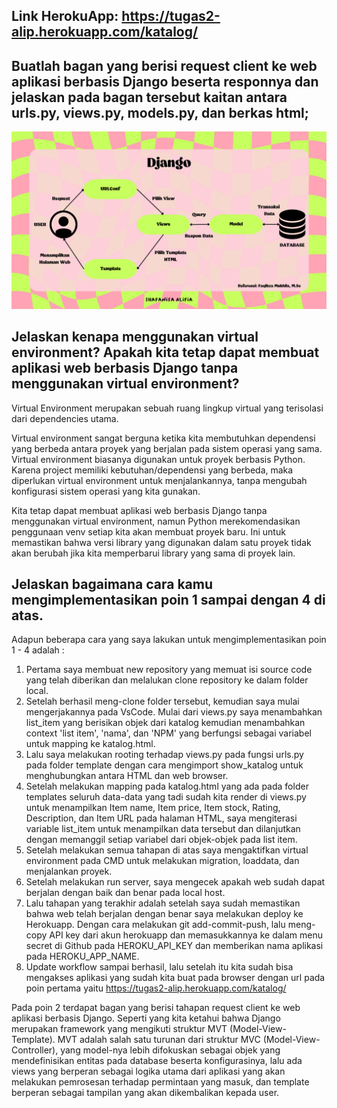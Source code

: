 ## Link HerokuApp: https://tugas2-alip.herokuapp.com/katalog/ 

## Buatlah bagan yang berisi request client ke web aplikasi berbasis Django beserta responnya dan jelaskan pada bagan tersebut kaitan antara urls.py, views.py, models.py, dan berkas html; 
![Bagan](https://github.com/ShafanisaAlifia/tugas2PBP/blob/main/katalog/BaganDjango.png "Bagan Django")

## Jelaskan kenapa menggunakan virtual environment? Apakah kita tetap dapat membuat aplikasi web berbasis Django tanpa menggunakan virtual environment?
Virtual Environment merupakan sebuah ruang lingkup virtual yang terisolasi dari dependencies utama.

Virtual environment sangat berguna ketika kita membutuhkan dependensi yang berbeda antara proyek yang berjalan pada sistem operasi yang sama. Virtual environment biasanya digunakan untuk proyek berbasis Python. Karena project memiliki kebutuhan/dependensi yang berbeda, maka diperlukan virtual environment untuk menjalankannya, tanpa mengubah konfigurasi sistem operasi yang kita gunakan.

Kita tetap dapat membuat aplikasi web berbasis Django tanpa menggunakan virtual environment, namun Python merekomendasikan penggunaan venv setiap kita akan membuat proyek baru. Ini untuk memastikan bahwa versi library yang digunakan dalam satu proyek tidak akan berubah jika kita memperbarui library yang sama di proyek lain.

## Jelaskan bagaimana cara kamu mengimplementasikan poin 1 sampai dengan 4 di atas.
Adapun beberapa cara yang saya lakukan untuk mengimplementasikan poin 1 - 4  adalah :
1. Pertama saya membuat new repository yang memuat isi source code yang telah diberikan dan melalukan clone repository ke dalam folder local.
2. Setelah berhasil meng-clone folder tersebut, kemudian saya mulai mengerjakannya pada VsCode. Mulai dari views.py saya menambahkan list_item yang berisikan objek dari katalog kemudian menambahkan context 'list item', 'nama', dan 'NPM' yang berfungsi sebagai variabel untuk mapping ke katalog.html.
3. Lalu saya melakukan rooting terhadap views.py pada fungsi urls.py pada folder template dengan cara mengimport show_katalog untuk menghubungkan antara HTML dan web browser.
4. Setelah melakukan mapping pada katalog.html yang ada pada folder templates seluruh data-data yang tadi sudah kita render di views.py untuk menampilkan Item name, Item price, Item stock, Rating, Description, dan Item URL pada halaman HTML, saya mengiterasi variable list_item untuk menampilkan data tersebut dan dilanjutkan dengan memanggil setiap variabel dari objek-objek pada list item.
5. Setelah melakukan semua tahapan di atas saya mengaktifkan virtual environment pada CMD untuk melakukan migration, loaddata, dan menjalankan proyek. 
6. Setelah melakukan run server, saya mengecek apakah web sudah dapat berjalan dengan baik dan benar pada local host.
7. Lalu tahapan yang terakhir adalah setelah saya sudah memastikan bahwa web telah berjalan dengan benar saya melakukan deploy ke Herokuapp. Dengan cara melakukan git add-commit-push, lalu meng-copy API key dari akun herokuapp dan memasukkannya ke dalam menu secret di Github pada HEROKU_API_KEY dan memberikan nama aplikasi pada HEROKU_APP_NAME. 
8. Update workflow sampai berhasil, lalu setelah itu kita sudah bisa mengakses aplikasi yang sudah kita buat pada browser dengan url pada poin pertama yaitu https://tugas2-alip.herokuapp.com/katalog/

Pada poin 2 terdapat bagan yang berisi tahapan request client ke web aplikasi berbasis Django. Seperti yang kita ketahui bahwa Django merupakan framework yang mengikuti struktur MVT (Model-View-Template). MVT adalah salah satu turunan dari struktur MVC (Model-View-Controller), yang model-nya lebih difokuskan sebagai objek yang mendefinisikan entitas pada database beserta konfigurasinya, lalu ada views yang berperan sebagai logika utama dari aplikasi yang akan melakukan pemrosesan terhadap permintaan yang masuk, dan template berperan sebagai tampilan yang akan dikembalikan kepada user.
